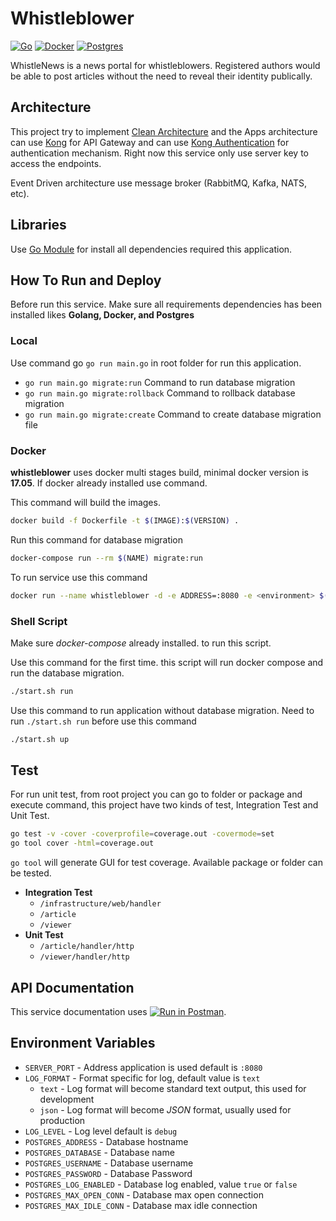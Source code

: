 # Whistleblower

[![Go](https://img.shields.io/badge/go-1.14.0-00E5E6.svg)](https://golang.org/)
[![Docker](https://img.shields.io/badge/docker-19.03-2885E4.svg)](https://www.docker.com/)
[![Postgres](https://img.shields.io/badge/postgres-12.2-27527D.svg)](https://www.postgresql.org/)

WhistleNews is a news portal for whistleblowers. Registered authors would be able to post articles without the
need to reveal their identity publically.

## Architecture

This project try to implement [Clean Architecture](https://blog.cleancoder.com/uncle-bob/2012/08/13/the-clean-architecture.html) 
and the Apps architecture can use [Kong](https://konghq.com/kong/) for API Gateway and can use [Kong Authentication](https://docs.konghq.com/hub/)
for authentication mechanism. Right now this service only use server key to access the endpoints.

Event Driven architecture use message broker (RabbitMQ, Kafka, NATS, etc).  

## Libraries

Use [Go Module](https://blog.golang.org/using-go-modules) for install all dependencies required this application.

## How To Run and Deploy

Before run this service. Make sure all requirements dependencies has been installed likes **Golang, Docker, and Postgres**

### Local

Use command go ```go run main.go``` in root folder for run this application.

- ```go run main.go migrate:run``` Command to run database migration
- ```go run main.go migrate:rollback``` Command to rollback database migration
- ```go run main.go migrate:create``` Command to create database migration file

### Docker

**whistleblower** uses docker multi stages build, minimal docker version is **17.05**. If docker already installed use command.

This command will build the images.
```bash
docker build -f Dockerfile -t $(IMAGE):$(VERSION) .
```

Run this command for database migration
```bash
docker-compose run --rm $(NAME) migrate:run
```

To run service use this command
```bash
docker run --name whistleblower -d -e ADDRESS=:8080 -e <environment> $(IMAGE):$(VERSION)
```

### Shell Script

Make sure *docker-compose* already installed. to run this script.

Use this command for the first time. this script will run docker compose and run the database migration.
```bash
./start.sh run
```

Use this command to run application without database migration. Need to run ```./start.sh run``` before use this command
```bash
./start.sh up
```

## Test

For run unit test, from root project you can go to folder or package and execute command, this project have two kinds of test, 
Integration Test and Unit Test. 
```bash
go test -v -cover -coverprofile=coverage.out -covermode=set
go tool cover -html=coverage.out
```
`go tool` will generate GUI for test coverage. Available package or folder can be tested.

+ **Integration Test**
    - `/infrastructure/web/handler`
    - `/article`
    - `/viewer`
+ **Unit Test**
    - `/article/handler/http`
    - `/viewer/handler/http`
    
## API Documentation

This service documentation uses [![Run in Postman](https://run.pstmn.io/button.svg)](https://app.getpostman.com/run-collection/0b751a192febb1c370d8).


## Environment Variables

+ `SERVER_PORT` - Address application is used default is `:8080`
+ `LOG_FORMAT` - Format specific for log, default value is `text`
  - `text` - Log format will become standard text output, this used for development
  - `json` - Log format will become *JSON* format, usually used for production
+ `LOG_LEVEL` - Log level default is `debug`
+ `POSTGRES_ADDRESS` - Database hostname
+ `POSTGRES_DATABASE` - Database name
+ `POSTGRES_USERNAME` - Database username
+ `POSTGRES_PASSWORD` - Database Password
+ `POSTGRES_LOG_ENABLED` - Database log enabled, value `true` or `false`
+ `POSTGRES_MAX_OPEN_CONN` - Database max open connection
+ `POSTGRES_MAX_IDLE_CONN` - Database max idle connection
